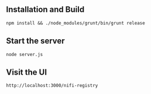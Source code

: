 ## Installation and Build

`npm install && ./node_modules/grunt/bin/grunt release`

## Start the server

`node server.js`

## Visit the UI

`http://localhost:3000/nifi-registry`
